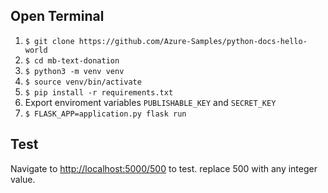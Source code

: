 
## Open Terminal
1. ```$ git clone https://github.com/Azure-Samples/python-docs-hello-world```
2. ```$ cd mb-text-donation```
3. ```$ python3 -m venv venv```
4. ```$ source venv/bin/activate```
5. ```$ pip install -r requirements.txt```
6. Export enviroment variables ```PUBLISHABLE_KEY``` and ```SECRET_KEY```
7. ```$ FLASK_APP=application.py flask run```

## Test
Navigate to [http://localhost:5000/500](http://localhost:5000/500) to test. replace 500 with any integer value.